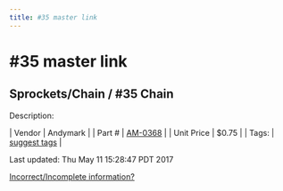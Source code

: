 ```yaml
---
title: #35 master link
---
```


# #35 master link
## Sprockets/Chain / #35 Chain
Description: 	 

| Vendor | Andymark | 
| Part # | [AM-0368](http://www.andymark.com/product-p/am-0368.htm) | 
| Unit Price | $0.75 | 
| Tags: | [suggest tags](https://docs.google.com/forms/d/e/1FAIpQLSeWyY8v3RgOty-MyWmh9U0iivNYN_molChYyS-0U-o-kOAv_g/viewform) | 

Last updated: Thu May 11 15:28:47 PDT 2017

 [Incorrect/Incomplete information?](https://docs.google.com/forms/d/e/1FAIpQLSeWyY8v3RgOty-MyWmh9U0iivNYN_molChYyS-0U-o-kOAv_g/viewform)